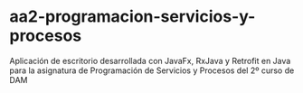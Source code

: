 # aa2-programacion-servicios-y-procesos
Aplicación de escritorio desarrollada con JavaFx, RxJava y Retrofit en Java para la asignatura de Programación de Servicios y Procesos del 2º curso de DAM
